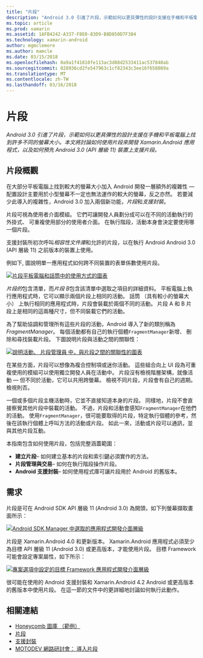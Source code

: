 ```yaml
---
title: "片段"
description: "Android 3.0 引進了片段，示範如何以更具彈性的設計支援在手機和平板電腦上找到許多不同的螢幕大小。 本文將討論如何使用片段來開發 Xamarin.Android 應用程式，以及如何預先 Android 3.0 (API 層級 11) 裝置上支援片段。"
ms.topic: article
ms.prod: xamarin
ms.assetid: 1AFB4242-A337-F8E0-83D9-B8D850D7F384
ms.technology: xamarin-android
author: mgmclemore
ms.author: mamcle
ms.date: 03/15/2018
ms.openlocfilehash: 0a9a1f41810fe113ac3d88d2533411ac537840ab
ms.sourcegitcommit: 028936cd2fe547963c1cf82343c3ee16f658089a
ms.translationtype: MT
ms.contentlocale: zh-TW
ms.lasthandoff: 03/16/2018
---
```

# <a name="fragments"></a>片段

_Android 3.0 引進了片段，示範如何以更具彈性的設計支援在手機和平板電腦上找到許多不同的螢幕大小。本文將討論如何使用片段來開發 Xamarin.Android 應用程式，以及如何預先 Android 3.0 (API 層級 11) 裝置上支援片段。_

## <a name="fragments-overview"></a>片段概觀

在大部分平板電腦上找到較大的螢幕大小加入 Android 開發一層額外的複雜性 — 配置設計主要用於小型螢幕不一定也無法運作的較大的螢幕，反之亦然。 若要減少此導入的複雜性，Android 3.0 加入兩個新功能，*片段*和*支援封裝*。

片段可視為使用者介面模組。 它們可讓開發人員劃分成可以在不同的活動執行的外掛式、 可重複使用部分的使用者介面。 在執行階段，活動本身會決定要使用哪一個片段。

支援封裝所初次呼叫*相容性文件庫*和允許的片段，以在執行 Android Android 3.0 (API 層級 11) 之前版本的裝置上使用。

例如下, 圖說明單一應用程式如何跨不同裝置的表單係數使用片段。

[![片段平板電腦和話筒中的使用方式的圖表](images/00.png)](images/00.png#lightbox)

*片段的*包含清單，而*片段 B*包含該清單中選取之項目的詳細資料。 平板電腦上執行應用程式時，它可以顯示兩個片段上相同的活動。 話筒 （具有較小的螢幕大小） 上執行相同的應用程式時，片段會裝載於兩個不同的活動。 片段 A 和 B 片段上是相同的這兩種尺寸，但不同裝載它們的活動。

為了幫助協調和管理所有這些片段的活動，Android 導入了新的類別稱為*FragmentManager*。 每個活動都有自己的執行個體`FragmentManager`新增、 刪除和尋找裝載片段。 下圖說明片段與活動之間的關聯性：

[![說明活動、 片段管理員 中，與片段之間的關聯性的圖表](images/01.png)](images/01.png#lightbox)

在某些方面，片段可以想像為複合控制項或迷你活動。 這些組合向上 UI 段為可重複使用的模組可以使用獨立開發人員在活動中。 片段沒有檢視階層架構，就像活動 — 但不同於活動，它可以共用跨螢幕。 檢視不同片段，片段會有自己的週期。檢視則否。

一個或多個片段主機活動時，它並不直接知道本身的片段。 同樣地，片段不會直接察覺其他片段中裝載的活動。 不過，片段和活動會感知`FragmentManager`在他們的活動。 使用`FragmentManager`，很可能要取得的片段，特定執行個體的參考，然後在該執行個體上呼叫方法的活動或片段。 如此一來，活動或片段可以通訊，並與其他片段互動。

本指南包含如何使用片段，包括完整涵蓋範圍：

-   **建立片段**– 如何建立基本的片段和索引鍵必須實作的方法。
-   **片段管理與交易**– 如何在執行階段操作片段。
-   **Android 支援封裝**– 如何使用程式庫可讓片段用於 Android 的舊版本。


## <a name="requirements"></a>需求

片段是可在 Android SDK API 層級 11 (Android 3.0) 為開頭，如下列螢幕擷取畫面所示：

[![Android SDK Manager 中選取的應用程式開發介面層級](images/02.png)](images/02.png#lightbox)

片段是 Xamarin.Android 4.0 和更新版本。 Xamarin.Android 應用程式必須至少為目標 API 層級 11 (Android 3.0) 或更高版本，才能使用片段。 目標 Framework 可能會設定專案屬性，如下所示：

[![專案選項中設定的目標 Framework 應用程式開發介面層級](images/03-sml.png)](images/03.png#lightbox)

很可能在使用的 Android 支援封裝和 Xamarin.Android 4.2 Android 或更高版本的舊版本中使用片段。 在這一節的文件中的更詳細地討論如何執行此動作。


## <a name="related-links"></a>相關連結

- [Honeycomb 圖庫 （範例）](https://developer.xamarin.com/samples/monodroid/HoneycombGallery)
- [片段](http://developer.android.com/guide/topics/fundamentals/fragments.html)
- [支援封裝](http://developer.android.com/sdk/compatibility-library.html)
- [MOTODEV 網路研討會： 導入片段](http://motodev.adobeconnect.com/p9h1aqk3ttn/)
